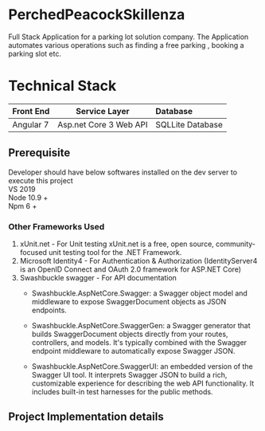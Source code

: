 # PerchedPeacockSkillenza
Full Stack Application for a parking lot solution company. The Application automates various operations such as finding a free parking , booking a parking slot etc.

# Technical Stack

  | Front End | Service Layer | Database| 
  |-----------|:-------------:|:--------|
  | Angular 7  | Asp.net Core 3 Web API|SQLLite Database |  
  
 ## Prerequisite 
  Developer should have below softwares installed on the dev server to execute this project <br/>
    VS 2019 <br/>
    Node 10.9 + <br/>
    Npm 6 + 
  
  ### Other Frameworks Used 
  1. xUnit.net - For Unit testing 
    xUnit.net is a free, open source, community-focused unit testing tool for the .NET Framework.
  2. Microsoft Identity4 - For Authentication & Authorization (IdentityServer4 is an OpenID Connect and OAuth 2.0 framework for ASP.NET Core)
  3.  Swashbuckle swagger - For API documentation  
      * Swashbuckle.AspNetCore.Swagger: a Swagger object model and middleware to expose SwaggerDocument objects as JSON endpoints.

      * Swashbuckle.AspNetCore.SwaggerGen: a Swagger generator that builds SwaggerDocument objects directly from your routes, controllers,    and models. It's typically combined with the Swagger endpoint middleware to automatically expose Swagger JSON.

      * Swashbuckle.AspNetCore.SwaggerUI: an embedded version of the Swagger UI tool. It interprets Swagger JSON to build a rich, customizable        experience for describing the web API functionality. It includes built-in test harnesses for the public methods.
   
  ## Project Implementation details 
   
